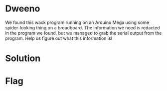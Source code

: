 # Dweeno

We found this wack program running on an Arduino Mega using some spider-looking thing on a breadboard. The information we need is redacted in the program we found, but we managed to grab the serial output from the program. Help us figure out what this information is! 

# Solution
# Flag
